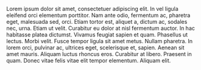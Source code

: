 Lorem ipsum dolor sit amet, consectetuer adipiscing elit. In vel ligula eleifend orci elementum porttitor. Nam ante odio, fermentum ac, pharetra eget, malesuada sed, orci. Etiam tortor est, aliquet a, dictum ac, sodales nec, urna. Etiam ut velit. Curabitur eu dolor at nisl fermentum auctor. In hac habitasse platea dictumst. Vivamus feugiat sapien et quam. Phasellus ut lectus. Morbi velit. Fusce tempor ligula sit amet metus. Nullam pharetra. In lorem orci, pulvinar ac, ultrices eget, scelerisque et, sapien. Aenean sit amet mauris. Aliquam luctus rhoncus eros. Curabitur at libero. Praesent in quam. Donec vitae felis vitae elit tempor elementum. Aliquam elit.